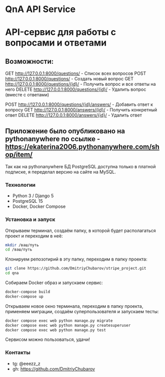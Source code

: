 # QnA API Service
# API-сервис для работы с вопросами и ответами

## Возможности:
GET http://127.0.0.1:8000/questions/ - Список всех вопросов
POST http://127.0.0.1:8000/questions/ - Создать новый вопрос
GET http://127.0.0.1:8000/questions/{id}/ - Получить вопрос и все ответы на него
DELETE http://127.0.0.1:8000/questions/{id}/ - Удалить вопрос (вместе с ответами)

POST http://127.0.0.1:8000/questions/{id}/answers/ - Добавить ответ к вопросу
GET http://127.0.0.1:8000/answers/{id}/ - Получить конкретный ответ
DELETE http://127.0.0.1:8000/answers/{id}/ - Удалить ответ

## Приложение было опубликовано на pythonanywhere по ссылке - https://ekaterina2006.pythonanywhere.com/shop/item/
Так как на pythonanywhere БД PostgreSQL доступна только в платной подписке, я переделал версию на сайте на MySQL. 

### Технологии

- Python 3 / Django 5
- PostgreSQL 15
- Docker, Docker Compose

### Установка и запуск

Открываем терминал, создаём папку, в которой будет располагаться проект и переходим в неё:
```bash
mkdir /ваш/путь
cd /ваш/путь
```
Клонируем репозотирий в эту папку, переходим в папку проекта:
```bash 
git clone https://github.com/DmitriyChubarov/stripe_project.git
cd qna
```
Собираем Docker образ и запускаем сервис:
```bash
docker-compose build
docker-compose up
```
Открываем новое окно терминала, переходим в папку проекта, применяем миграции, создаём суперпользователя и запускаем тесты:
```bash
docker compose exec web python manage.py migrate
docker compose exec web python manage.py createsuperuser
docker compose exec web python manage.py test
```
Сервисом можно пользоваться, удачи!
  
### Контакты
- tg: @eeezz_z
- gh: https://github.com/DmitriyChubarov
